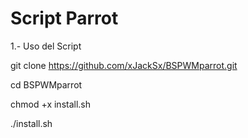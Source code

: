 # Script Parrot

1.- Uso del Script

git clone https://github.com/xJackSx/BSPWMparrot.git

cd BSPWMparrot

chmod +x install.sh

./install.sh

